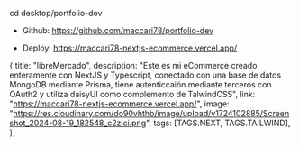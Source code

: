 cd desktop/portfolio-dev

- Github: https://github.com/maccari78/portfolio-dev

- Deploy: https://maccari78-nextjs-ecommerce.vercel.app/


{
    title: "libreMercado",
    description: "Este es mi eCommerce creado enteramente con NextJS y Typescript, conectado con una base de datos MongoDB mediante Prisma, tiene autenticcaión mediante terceros con OAuth2 y utiliza daisyUI como complemento de TalwindCSS",
    link: "https://maccari78-nextjs-ecommerce.vercel.app/",
    image: "https://res.cloudinary.com/do90vhthb/image/upload/v1724102885/Screenshot_2024-08-19_182548_c2zici.png",
    tags: [TAGS.NEXT, TAGS.TAILWIND],
},
